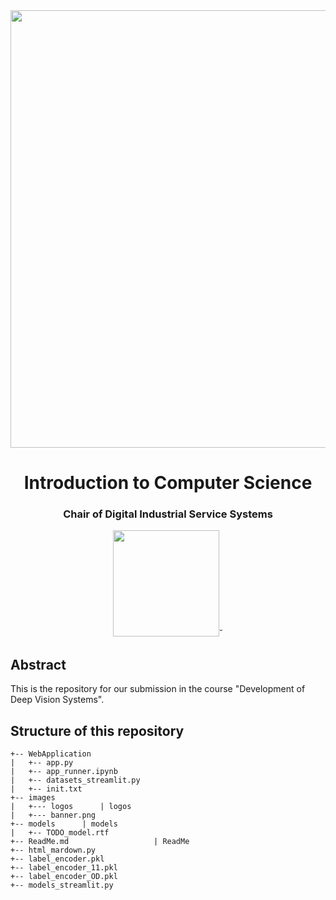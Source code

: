 <div style="border-bottom:none;">
	<div align="center">
		<img src="imgages/logos/FAU_logo.png" width="700">
		<h1><b>Introduction to Computer Science</b></h1>
		<h3>Chair of Digital Industrial Service Systems</h3>
		<img src="imgages/logos/win_crop.png" height="170">˘
	</div>
</div>

## Abstract
This is the repository for our submission in the course "Development of Deep Vision Systems".

## Structure of this repository
```
+-- WebApplication
|   +-- app.py       			
|   +-- app_runner.ipynb
|   +-- datasets_streamlit.py
|   +-- init.txt
+-- images
|   +--- logos      | logos
|   +--- banner.png
+-- models      | models
|   +-- TODO_model.rtf
+-- ReadMe.md 					| ReadMe
+-- html_mardown.py
+-- label_encoder.pkl
+-- label_encoder_11.pkl
+-- label_encoder_OD.pkl
+-- models_streamlit.py
```

